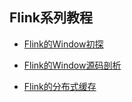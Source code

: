 ## Flink系列教程

- [Flink的Window初探](https://github.com/Ruanshubin/awesome-flink/blob/master/docs/Flink%E7%9A%84Window%E5%88%9D%E6%8E%A2.md)

- [Flink的Window源码剖析](https://github.com/Ruanshubin/awesome-flink/blob/master/docs/Flink%E7%9A%84Window%E6%BA%90%E7%A0%81%E5%89%96%E6%9E%90.md)

- [Flink的分布式缓存](https://github.com/Ruanshubin/awesome-flink/blob/master/docs/Flink%E7%9A%84%E5%88%86%E5%B8%83%E5%BC%8F%E7%BC%93%E5%AD%98.md)